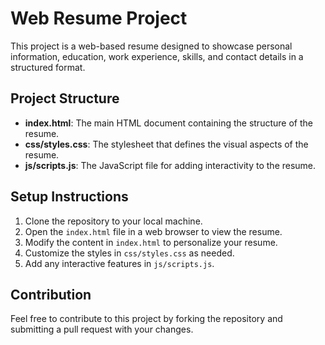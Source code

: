 # Web Resume Project

This project is a web-based resume designed to showcase personal information, education, work experience, skills, and contact details in a structured format.

## Project Structure

- **index.html**: The main HTML document containing the structure of the resume.
- **css/styles.css**: The stylesheet that defines the visual aspects of the resume.
- **js/scripts.js**: The JavaScript file for adding interactivity to the resume.

## Setup Instructions

1. Clone the repository to your local machine.
2. Open the `index.html` file in a web browser to view the resume.
3. Modify the content in `index.html` to personalize your resume.
4. Customize the styles in `css/styles.css` as needed.
5. Add any interactive features in `js/scripts.js`.

## Contribution

Feel free to contribute to this project by forking the repository and submitting a pull request with your changes.